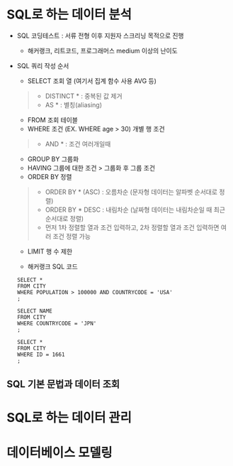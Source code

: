 # SQL로 하는 데이터 분석
* SQL 코딩테스트 : 서류 전형 이후 지원자 스크리닝 목적으로 진행
  * 해커랭크, 리트코드, 프로그래머스 medium 이상의 난이도
* SQL 쿼리 작성 순서
  * SELECT 조회 열 (여기서 집계 함수 사용 AVG 등)
   > * DISTINCT * : 중복된 값 제거
   > * AS * : 별칭(aliasing)
  * FROM 조회 테이블
  * WHERE 조건 (EX. WHERE age > 30) 개별 행 조건
   > * AND * : 조건 여러개일때
  * GROUP BY 그룹화
  * HAVING 그룹에 대한 조건 > 그룹화 후 그룹 조건
  * ORDER BY 정렬
   > * ORDER BY * (ASC) : 오름차순 (문자형 데이터는 알파벳 순서대로 정렬)
   > * ORDER BY * DESC : 내림차순 (날짜형 데이터는 내림차순일 때 최근 순서대로 정렬)
   > * 먼저 1차 정렬할 열과 조건 입력하고, 2차 정렬할 열과 조건 입력하면 여러 조건 정렬 가능
  * LIMIT 행 수 제한
 
  * 해커랭크 SQL 코드
 
  ```
  SELECT *
  FROM CITY
  WHERE POPULATION > 100000 AND COUNTRYCODE = 'USA'
  ;
  ```
  ```
  SELECT NAME
  FROM CITY
  WHERE COUNTRYCODE = 'JPN'
  ;
  ```
  ```
  SELECT *
  FROM CITY
  WHERE ID = 1661
  ;
  ```

## SQL 기본 문법과 데이터 조회


  
# SQL로 하는 데이터 관리
# 데이터베이스 모델링
